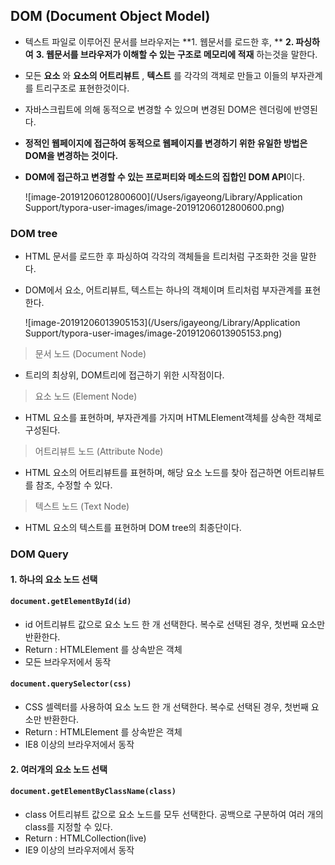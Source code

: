 ## DOM (Document Object Model)

- 텍스트 파일로 이루어진 문서를 브라우저는 **1. 웹문서를 로드한 후, ** **2. 파싱하여** **3. 웹문서를 브라우저가 이해할 수 있는 구조로 메모리에 적재** 하는것을 말한다.

- 모든 **요소** 와 **요소의 어트리뷰트** , **텍스트** 를 각각의 객체로 만들고 이들의 부자관계를 트리구조로 표현한것이다.

- 자바스크립트에 의해 동적으로 변경할 수 있으며 변경된 DOM은 렌더링에 반영된다.

- **정적인 웹페이지에 접근하여 동적으로 웹페이지를 변경하기 위한 유일한 방법은 DOM을 변경하는 것이다.**

- **DOM에 접근하고 변경할 수 있는 프로퍼티와 메소드의 집합인 DOM API**이다. 

  ![image-20191206012800600](/Users/igayeong/Library/Application Support/typora-user-images/image-20191206012800600.png)



### DOM tree

- HTML 문서를 로드한 후 파싱하여 각각의 객체들을 트리처럼 구조화한 것을 말한다.

- DOM에서 요소, 어트리뷰트, 텍스트는 하나의 객체이며 트리처럼 부자관계를 표현한다.

	![image-20191206013905153](/Users/igayeong/Library/Application Support/typora-user-images/image-20191206013905153.png)

> 문서 노드 (Document Node)

- 트리의 최상위, DOM트리에 접근하기 위한 시작점이다.



> 요소 노드 (Element Node)

- HTML 요소를 표현하며, 부자관계를 가지며 HTMLElement객체를 상속한 객체로 구성된다.



> 어트리뷰트 노드 (Attribute Node)

- HTML 요소의 어트리뷰트를 표현하며, 해당 요소 노드를 찾아 접근하면 어트리뷰트를 참조, 수정할 수 있다.



> 텍스트 노드 (Text Node)

- HTML 요소의 텍스트를 표현하며 DOM tree의 최종단이다.



### DOM Query

#### 1. 하나의 요소 노드 선택

#### `document.getElementById(id)`

- id 어트리뷰트 값으로 요소 노드 한 개 선택한다. 복수로 선택된 경우, 첫번째 요소만 반환한다.
- Return : HTMLElement 를 상속받은 객체
- 모든 브라우저에서 동작



#### `document.querySelector(css)`

- CSS 셀렉터를 사용하여 요소 노드 한 개 선택한다. 복수로 선택된 경우, 첫번째 요소만 반환한다.
- Return : HTMLElement 를 상속받은 객체
- IE8 이상의 브라우저에서 동작



#### 2. 여러개의 요소 노드 선택

#### `document.getElementByClassName(class)`

- class 어트리뷰트 값으로 요소 노드를 모두 선택한다. 공백으로 구분하여 여러 개의 class를 지정할 수 있다.
- Return : HTMLCollection(live) 
- IE9 이상의 브라우저에서 동작

